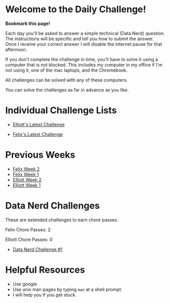 # Welcome to the Daily Challenge!

**Bookmark this page!**

Each day you'll be asked to answer a simple technical (Data Nerd) question.  The instructions will be specific and tell you how to submit the answer.
Once I receive your correct answer I will disable the internet pause for that afternoon.

If you don't complete the challenge in time, you'll have to solve it using a computer that is not blocked.
This includes my computer in my office if I'm not using it, one of the mac laptops, and the Chromebook.

All challenges can be solved with any of these computers.

You can solve the challenges as far in advance as you like.

# Individual Challenge Lists

* [Elliott's Latest Challenge](./elliott.html)

* [Felix's Latest Challenge](./felix.html)

# Previous Weeks

* [Felix Week 2](felix-02.html)
* [Felix Week 1](felix-01.html)
* [Elliott Week 2](elliott-02.html)
* [Elliott Week 1](elliott-01.html)

# Data Nerd Challenges

These are extended challenges to earn chore passes.

Felix Chore Passes: 2

Elliott Chore Passes: 0

* [Data Nerd Challenge #1](./DataNerdChallenge1.html)

# Helpful Resources

* Use google
* Use unix man pages by typing `man` at a shell prompt.
* I will help you if you get stuck.

